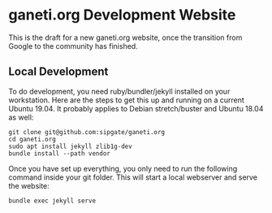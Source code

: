 # ganeti.org Development Website

This is the draft for a new ganeti.org website, once the transition from Google to the community has finished.

## Local Development
To do development, you need ruby/bundler/jekyll installed on your workstation. Here are the steps to get this up and running on a current Ubuntu 19.04. It probably applies to Debian stretch/buster and Ubuntu 18.04 as well:
```
git clone git@github.com:sipgate/ganeti.org
cd ganeti.org
sudo apt install jekyll zlib1g-dev
bundle install --path vendor
```

Once you have set up everything, you only need to run the following command inside your git folder. This will start a local webserver and serve the website:
```
bundle exec jekyll serve
```



